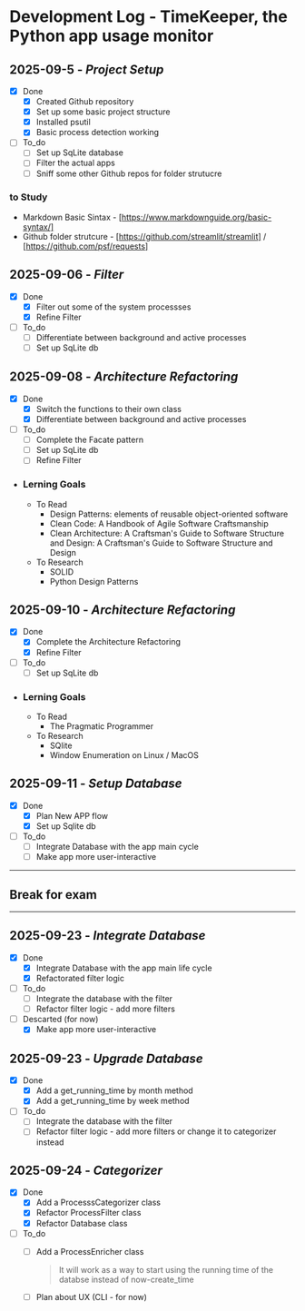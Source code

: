 # Development Log - TimeKeeper, the Python app usage monitor

## 2025-09-5 - *Project Setup*
- [x] Done
    - [x] Created Github repository
    - [x] Set up some basic project structure
    - [x] Installed psutil
    - [x] Basic process detection working
- [ ] To_do
    - [ ] Set up SqLite database
    - [ ] Filter the actual apps
    - [ ] Sniff some other Github repos for folder strutucre

### to Study
- Markdown Basic Sintax - [https://www.markdownguide.org/basic-syntax/]
- Github folder strutcure - [https://github.com/streamlit/streamlit] / [https://github.com/psf/requests]

## 2025-09-06 - *Filter*
- [x] Done
    - [x] Filter out some of the system processses
    - [x] Refine Filter

- [ ] To_do
    - [ ] Differentiate between background and active processes
    - [ ] Set up SqLite db

## 2025-09-08 - *Architecture Refactoring*
- [x] Done
    - [x] Switch the functions to their own class
    - [x] Differentiate between background and active processes

- [ ] To_do
    - [ ] Complete the Facate pattern
    - [ ] Set up SqLite db
    - [ ] Refine Filter

- ### Lerning Goals
    - To Read 
        - Design Patterns: elements of reusable object-oriented software
        - Clean Code: A Handbook of Agile Software Craftsmanship
        - Clean Architecture: A Craftsman's Guide to Software Structure and Design: A Craftsman's Guide to Software Structure and Design
    - To Research
        - SOLID
        - Python Design Patterns

## 2025-09-10 - *Architecture Refactoring*
- [x] Done
    - [x] Complete the Architecture Refactoring
    - [x] Refine Filter
- [ ] To_do
    - [ ] Set up SqLite db
    
- ### Lerning Goals
    - To Read 
        - The Pragmatic Programmer
    - To Research
        - SQlite
        - Window Enumeration on Linux / MacOS

## 2025-09-11 - *Setup Database*
- [x] Done
    - [x] Plan New APP flow
    - [x] Set up Sqlite db
- [ ] To_do
    - [ ] Integrate Database with the app main cycle
    - [ ] Make app more user-interactive

---
## Break for exam
---

## 2025-09-23 - *Integrate Database*
- [x] Done
    - [x] Integrate Database with the app main life cycle
    - [x] Refactorated filter logic
- [ ] To_do
    - [ ] Integrate the database with the filter
    - [ ] Refactor filter logic - add more filters
- [ ] Descarted (for now)
    - [x] Make app more user-interactive

## 2025-09-23 - *Upgrade Database*
- [x] Done
    - [x] Add a get_running_time by month method
    - [x] Add a get_running_time by week method
- [ ] To_do
    - [ ] Integrate the database with the filter
    - [ ] Refactor filter logic - add more filters or change it to categorizer instead

## 2025-09-24 - *Categorizer*
- [x] Done
    - [x] Add a ProcesssCategorizer class
    - [x] Refactor ProcessFilter class
    - [x] Refactor Database class 
- [ ] To_do
    - [ ] Add a ProcessEnricher class
        > It will work as a way to start using the running time of the databse instead of now-create_time
    - [ ] Plan about UX (CLI - for now)
    